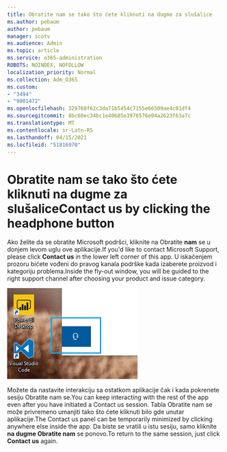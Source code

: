 ```yaml
---
title: Obratite nam se tako što ćete kliknuti na dugme za slušalice
ms.author: pebaum
author: pebaum
manager: scotv
ms.audience: Admin
ms.topic: article
ms.service: o365-administration
ROBOTS: NOINDEX, NOFOLLOW
localization_priority: Normal
ms.collection: Adm_O365
ms.custom:
- "3494"
- "9001472"
ms.openlocfilehash: 329768f62c3da71b5454c7155e66509ae4c01df4
ms.sourcegitcommit: 8bc60ec34bc1e40685e3976576e04a2623f63a7c
ms.translationtype: MT
ms.contentlocale: sr-Latn-RS
ms.lasthandoff: 04/15/2021
ms.locfileid: "51816970"
---
```

# <a name="contact-us-by-clicking-the-headphone-button"></a><span data-ttu-id="a685f-102">Obratite nam se tako što ćete kliknuti na dugme za slušalice</span><span class="sxs-lookup"><span data-stu-id="a685f-102">Contact us by clicking the headphone button</span></span>

<span data-ttu-id="a685f-103">Ako želite da se obratite Microsoft podršci, kliknite na Obratite **nam** se u donjem levom uglu ove aplikacije.</span><span class="sxs-lookup"><span data-stu-id="a685f-103">If you'd like to contact Microsoft Support, please click **Contact us** in the lower left corner of this app.</span></span> <span data-ttu-id="a685f-104">U iskačenjem prozoru bićete vođeni do pravog kanala podrške kada izaberete proizvod i kategoriju problema.</span><span class="sxs-lookup"><span data-stu-id="a685f-104">Inside the fly-out window, you will be guided to the right support channel after choosing your product and issue category.</span></span>

![Obratite nam se tako što ćete kliknuti na ikonu slušalice.](media/contact-us-headphone-icon.png)

<span data-ttu-id="a685f-106">Možete da nastavite interakciju sa ostatkom aplikacije čak i kada pokrenete sesiju Obratite nam se.</span><span class="sxs-lookup"><span data-stu-id="a685f-106">You can keep interacting with the rest of the app even after you have initiated a Contact us session.</span></span> <span data-ttu-id="a685f-107">Tabla Obratite nam se može privremeno umanjiti tako što ćete kliknuti bilo gde unutar aplikacije.</span><span class="sxs-lookup"><span data-stu-id="a685f-107">The Contact us panel can be temporarily minimized by clicking anywhere else inside the app.</span></span> <span data-ttu-id="a685f-108">Da biste se vratili u istu sesiju, samo kliknite **na dugme Obratite nam** se ponovo.</span><span class="sxs-lookup"><span data-stu-id="a685f-108">To return to the same session, just click **Contact us** again.</span></span>
